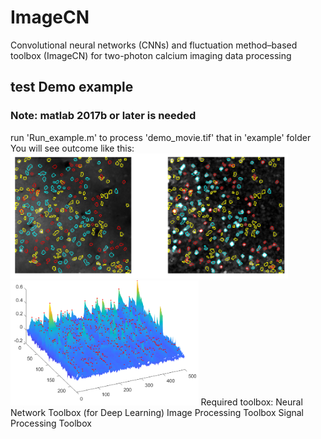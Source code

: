 # ImageCN
Convolutional neural networks (CNNs) and fluctuation method–based toolbox (ImageCN) for two-photon calcium imaging data processing
## test Demo example
### Note: matlab 2017b or later is needed
run 'Run_example.m' to process 'demo_movie.tif' that in 'example' folder
You will see outcome like this:
<img src="media/ROI.png" height="200px" width="auto"/> 
<img src="media/spikes.png" height="200px" width="auto"/>
Required toolbox:
Neural Network Toolbox (for Deep Learning)
Image Processing Toolbox
Signal Processing Toolbox
